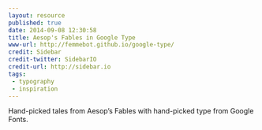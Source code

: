 ```yaml
---
layout: resource
published: true
date: 2014-09-08 12:30:58
title: Aesop's Fables in Google Type
www-url: http://femmebot.github.io/google-type/
credit: Sidebar
credit-twitter: SidebarIO
credit-url: http://sidebar.io
tags:
 - typography
 - inspiration
---
```


Hand-picked tales from Aesop’s Fables with hand-picked type from Google Fonts.